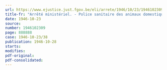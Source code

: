 ```yaml
---
url: https://www.ejustice.just.fgov.be/eli/arrete/1946/10/23/1946102309/justel
title-fr: "Arrêté ministériel. - Police sanitaire des animaux domestiques. - Fièvres aphteuses. marchés des provinces d'Anvers et de Limbourg"
date: 1946-10-23
source:
number: 1946102309
page: 888888
case: 1946-10-23/38
publication: 1946-10-28
starts:
modifies:
pdf-original:
pdf-consolidated:
---
```


